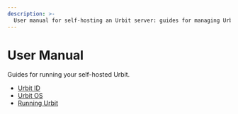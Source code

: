 ```yaml
---
description: >-
  User manual for self-hosting an Urbit server: guides for managing Urbit ID, running Urbit OS, and operating your personal Urbit server.
---
```


# User Manual

Guides for running your self-hosted Urbit.

- [Urbit ID](./id/README.md)
- [Urbit OS](./os/README.md)
- [Running Urbit](./running/README.md)
